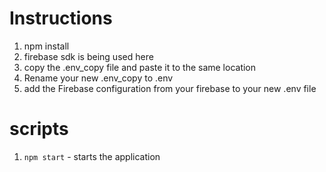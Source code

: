 # Instructions

1. npm install
2. firebase sdk is being used here
3. copy the .env_copy file and paste it to the same location 
4. Rename your new .env_copy to .env
5. add the Firebase configuration from your firebase to your new .env file

# scripts

1. `npm start` - starts the application